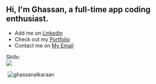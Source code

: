 <h2 align="left">Hi, I'm Ghassan, a full-time app coding enthusiast.</h1>

- Add me on [Linkedin](https://www.linkedin.com/in/ghassan-alkaraan)
- Check out my [Portfolio](https://ghassan.tech)
- Contact me on [My Email](mailto:ghass.karaan@gmail.com)

Skills:<br>
<a href="https://skillicons.dev">
  <img src="https://skillicons.dev/icons?i=flutter,dart,vue,js,html,css,nodejs,express,postgres,mysql,mongodb,firebase,vscode,postman" />
</a>

<!--<h3 align="left">My Github stats:</h3>
<p><img align="left" src="https://github-readme-stats.vercel.app/api/top-langs?langs_count=4&username=ghassanalkaraan&show_icons=true&title_color=3382ed&text_color=ffffff&icon_color=0891b2&bg_color=171717&hide_border=true&locale=en&layout=compact" alt="ghassanalkaraan" /></p> -->

<p>&nbsp;<img align="center" src="https://github-readme-stats.vercel.app/api?hide_title=true&username=ghassanalkaraan&hide=issues,contribs&title_color=3382ed&text_color=ffffff&icon_color=0891b2&bg_color=171717&hide_border=true&count_private=true&langs_count=4&show_icons=true&locale=en" alt="ghassanalkaraan" /></p>
<br>
